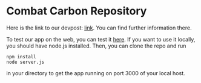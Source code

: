 # Combat Carbon Repository

Here is the link to our devpost: <a href = "https://devpost.com/software/carbon-competition">link</a>. You can find further information there. 

To test our app on the web, you can test it <a href = "https://boiling-beach-74341.herokuapp.com/">here</a>. If you want to use it locally, you should have node.js installed. Then, you can clone the repo and run
```
npm install
node server.js
```
in your directory to get the app running on port 3000 of your local host. 
